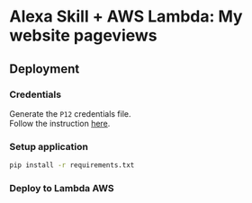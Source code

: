 # Alexa Skill + AWS Lambda: My website pageviews


## Deployment
### Credentials
Generate the `P12` credentials file.  
Follow the instruction [here](https://developers.google.com/analytics/devguides/reporting/core/v4/quickstart/service-py?hl=en-us#1_enable_the_api).

### Setup application
```bash
pip install -r requirements.txt
```

### Deploy to Lambda AWS
